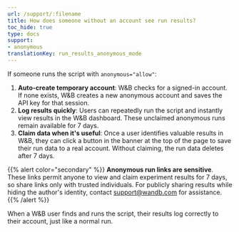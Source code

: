 ```yaml
---
url: /support/:filename
title: How does someone without an account see run results?
toc_hide: true
type: docs
support:
- anonymous
translationKey: run_results_anonymous_mode
---
```

If someone runs the script with `anonymous="allow"`:

1. **Auto-create temporary account**: W&B checks for a signed-in account. If none exists, W&B creates a new anonymous account and saves the API key for that session.
2. **Log results quickly**: Users can repeatedly run the script and instantly view results in the W&B dashboard. These unclaimed anonymous runs remain available for 7 days.
3. **Claim data when it's useful**: Once a user identifies valuable results in W&B, they can click a button in the banner at the top of the page to save their run data to a real account. Without claiming, the run data deletes after 7 days.

{{% alert color="secondary" %}}
**Anonymous run links are sensitive**. These links permit anyone to view and claim experiment results for 7 days, so share links only with trusted individuals. For publicly sharing results while hiding the author's identity, contact support@wandb.com for assistance.
{{% /alert %}}

When a W&B user finds and runs the script, their results log correctly to their account, just like a normal run.